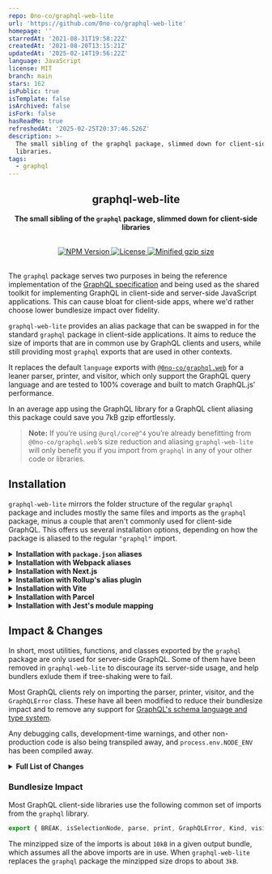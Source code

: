 ```yaml
---
repo: 0no-co/graphql-web-lite
url: 'https://github.com/0no-co/graphql-web-lite'
homepage: ''
starredAt: '2021-08-31T19:58:22Z'
createdAt: '2021-08-20T13:15:21Z'
updatedAt: '2025-02-14T19:56:22Z'
language: JavaScript
license: MIT
branch: main
stars: 162
isPublic: true
isTemplate: false
isArchived: false
isFork: false
hasReadMe: true
refreshedAt: '2025-02-25T20:37:46.526Z'
description: >-
  The small sibling of the graphql package, slimmed down for client-side
  libraries.
tags:
  - graphql
---
```


<div align="center">
  <h2 align="center">graphql-web-lite</h2>
  <p align="center"><strong>The small sibling of the <code>graphql</code> package, slimmed down for client-side libraries</strong></p>
  <br />
  <a href="https://npmjs.com/package/graphql-web-lite">
    <img alt="NPM Version" src="https://img.shields.io/npm/v/graphql-web-lite.svg" />
  </a>
  <a href="https://npmjs.com/package/use-interactions">
    <img alt="License" src="https://img.shields.io/npm/l/graphql-web-lite.svg" />
  </a>
  <a href="https://bundlephobia.com/result?p=graphql-web-lite">
    <img alt="Minified gzip size" src="https://img.shields.io/bundlephobia/minzip/graphql-web-lite.svg?label=gzip%20size" />
  </a>
  <br />
  <br />
</div>

The `graphql` package serves two purposes in being the reference implementation of the
[GraphQL specification](https://spec.graphql.org/) and being used as the shared toolkit
for implementing GraphQL in client-side and server-side JavaScript applications. This
can cause bloat for client-side apps, where we'd rather choose lower bundlesize impact
over fidelity.

`graphql-web-lite` provides an alias package that can be swapped in for the standard
`graphql` package in client-side applications.
It aims to reduce the size of imports that are in common use by GraphQL clients and
users, while still providing most `graphql` exports that are used in other contexts.

It replaces the default `language` exports with
[`@0no-co/graphql.web`](https://github.com/0no-co/graphql.web) for a leaner
parser, printer, and visitor, which only support the GraphQL query language and
are tested to 100% coverage and built to match GraphQL.js’ performance.

In an average app using the GraphQL library for a GraphQL client aliasing this
package could save you 7kB gzip effortlessly.

> **Note:** If you’re using `@urql/core@^4` you’re already benefitting from
> `@0no-co/graphql.web`’s size reduction and aliasing `graphql-web-lite` will
> only benefit you if you import from `graphql` in any of your other code or
> libraries.

## Installation

`graphql-web-lite` mirrors the folder structure of the regular `graphql` package and
includes mostly the same files and imports as the `graphql` package, minus a couple
that aren't commonly used for client-side GraphQL.
This offers us several installation options, depending on how the package is aliased
to the regular `"graphql"` import.

<details>
<summary><strong>Installation with <code>package.json</code> aliases</strong></summary>

When your dependencies and `node_modules` folder isn't used by a _GraphQL server_ and
only used by a _GraphQL clients_, you can use a quick and easy npm installation alias.
In your `package.json` file you can define your `graphql` installation to use
`graphql-web-lite` instead, which is supported by both Yarn and npm:

```diff
{
  "dependencies": {
-    "graphql": "^16.6.0"
+    "graphql": "npm:graphql-web-lite@^16.6.0-3"
  }
}
```

Alternatively, you can run an installation command to alias the package:<br />

```sh
npm install --save graphql@npm:graphql-web-lite
# or
yarn add graphql@npm:graphql-web-lite
```

When this isn't suitable — for instance, because the same dependencies are shared
with an API or server-side GraphQL consumer, or you're working inside a monorepo —
you can try one of the other aliasing techniques below.

</details>

<details>
<summary><strong>Installation with Webpack aliases</strong></summary>

First, we'll need to install `graphql-web-lite` _alongside_ the regular `graphql`
package.

```sh
npm install --save graphql-web-lite
# or
yarn add graphql-web-lite
```

To alias a package in Webpack, an entry must be added to your Webpack
configuration's `resolve.alias` section. Depending on your implementation,
the configuration may already contain some keys inside `resolve.alias`, and
you'd want to add another entry for `"graphql"`.

```js
const webpackConfig = {
  // ...
  resolve: {
    alias: {
      graphql: 'graphql-web-lite',
    },
  },
};
```

</details>

<details>
<summary><strong>Installation with Next.js</strong></summary>

First, we'll need to install `graphql-web-lite` _alongside_ the regular `graphql`
package.

```sh
npm install --save graphql-web-lite
# or
yarn add graphql-web-lite
```

In your [Next.js configuration file](https://nextjs.org/docs/api-reference/next.config.js/introduction),
under `next.config.js`, you can add an additional `webpack()` function that is
able to modify Next's Webpack configuration to add an alias for `graphql`.

```js
module.exports = {
  webpack(config, { isServer }) {
    if (!isServer) {
      config.resolve.alias = {
        ...config.resolve.alias,
        graphql: 'graphql-web-lite',
      };
    }
    return config;
  },
};
```

Here we're also ensuring that the alias isn't applied on the server-side, in case
an API route is using `graphql` for a server-side GraphQL schema.

</details>

<details>
<summary><strong>Installation with Rollup's alias plugin</strong></summary>

First, we'll need to install `graphql-web-lite` _alongside_ the regular `graphql`
package.

```sh
npm install --save graphql-web-lite
# or
yarn add graphql-web-lite
```

In Rollup, the easiest way to add a new alias is to use `@rollup/plugin-alias`.
We'll have to install this plugin and ensure that every import and deep import
to `graphql` is aliased to `graphql-web-lite`.

Any Rollup-based build will fail when the import name of the package does not
match the `name` field in the module's `package.json` file, so this step is
necessary.

```js
import alias from '@rollup/plugin-alias';

module.exports = {
  plugins: [
    alias({
      entries: [{ find: 'graphql', replacement: 'graphql-web-lite' }],
    }),
  ],
};
```

</details>

<details>
<summary><strong>Installation with Vite</strong></summary>

First, we'll need to install `graphql-web-lite` _alongside_ the regular `graphql`
package.

```sh
npm install --save graphql-web-lite
# or
yarn add graphql-web-lite
```

In your [Vite configuration file](https://vitejs.dev/config/#config-file-resolving)
you may add a new entry for its `resolve.alias` entries. This entry works the same
as Rollup's alias plugin.

```js
import { defineConfig } from 'vite';

export default defineConfig({
  resolve: {
    alias: {
      graphql: 'graphql-web-lite',
    },
  },
});
```

Here we're also ensuring that the alias isn't applied on the server-side, in case
an API route is using `graphql` for a server-side GraphQL schema.

</details>

<details>
<summary><strong>Installation with Parcel</strong></summary>

First, we'll need to install `graphql-web-lite` _alongside_ the regular `graphql`
package.

```sh
npm install --save graphql-web-lite
# or
yarn add graphql-web-lite
```

In Parcel, we can add an entry in our `package.json` file for an alias. Specifically,
the `alias` property may contain an object that maps packages to their aliases.

```diff
{
  "alias": {
+    "graphql": "graphql-web-lite"
  }
}
```

</details>

<details>
<summary><strong>Installation with Jest's module mapping</strong></summary>

First, we'll need to install `graphql-web-lite` _alongside_ the regular `graphql`
package.

```sh
npm install --save graphql-web-lite
# or
yarn add graphql-web-lite
```

Jest allows any module names to be remapped using regular expression-based
mappings. In your Jest config you'll need to add an entry for `graphql` that
remaps all imports and deep imports to `graphql-web-lite`.

```json
{
  "moduleNameMapper": {
    "graphql(.*)": "graphql-web-lite$1"
  }
}
```

</details>

## Impact & Changes

In short, most utilities, functions, and classes exported by the `graphql`
package are only used for server-side GraphQL. Some of them have been removed
in `graphql-web-lite` to discourage its server-side usage, and help bundlers
exlude them if tree-shaking were to fail.

Most GraphQL clients rely on importing the parser, printer, visitor, and the
`GraphQLError` class. These have all been modified to reduce their bundlesize
impact and to remove any support for
[GraphQL's schema language and type system](https://spec.graphql.org/June2018/#sec-Type-System).

Any debugging calls, development-time warnings, and other non-production code
is also being transpiled away, and `process.env.NODE_ENV` has been compiled
away.

<details>
<summary><strong>Full List of Changes</strong></summary>

| Export                | Changes    | Notes                                                               |
| --------------------- | ---------- | ------------------------------------------------------------------- |
| `visit`               | _modified_ | works recursively and does not detect invalid AST nodes             |
| `print`               | _modified_ | won't output any schema nodes and does not detect invalid AST nodes |
| `printLocation`       | _modified_ | won't output source snippets                                        |
| `printSourceLocation` | _modified_ | won't output source snippets                                        |
| `parse`               | _modified_ | won't parse schema nodes or throw precise syntax errors             |
| `parseType`           | _modified_ | won't throw precise syntax errors                                   |
| `parseValue`          | _modified_ | won't throw precise syntax errors                                   |
| `GraphQLError`        | _modified_ | doesn't handle locations and Error stacks                           |

</details>

### Bundlesize Impact

Most GraphQL client-side libraries use the following common set of imports from the `graphql` library.

```js
export { BREAK, isSelectionNode, parse, print, GraphQLError, Kind, visit } from 'graphql';
```

The minzipped size of the imports is about `10kB` in a given output bundle, which assumes all the above imports are
in use. When `graphql-web-lite` replaces the `graphql` package the minzipped size drops to about `3kB`.
